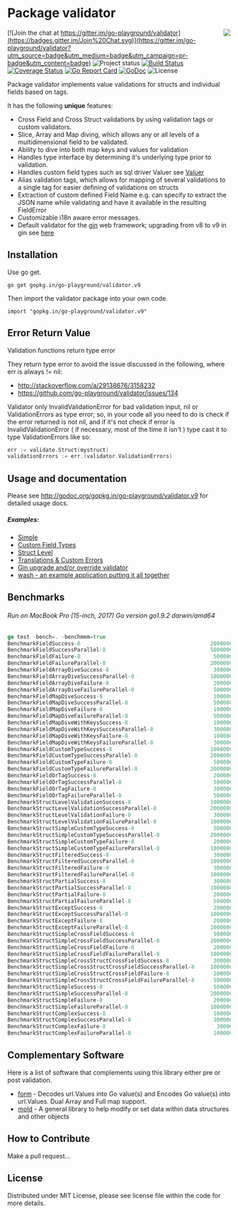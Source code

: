 Package validator
================
<img align="right" src="https://raw.githubusercontent.com/go-playground/validator/v9/logo.png">[![Join the chat at https://gitter.im/go-playground/validator](https://badges.gitter.im/Join%20Chat.svg)](https://gitter.im/go-playground/validator?utm_source=badge&utm_medium=badge&utm_campaign=pr-badge&utm_content=badge)
![Project status](https://img.shields.io/badge/version-9.9.3-green.svg)
[![Build Status](https://semaphoreci.com/api/v1/joeybloggs/validator/branches/v9/badge.svg)](https://semaphoreci.com/joeybloggs/validator)
[![Coverage Status](https://coveralls.io/repos/go-playground/validator/badge.svg?branch=v9&service=github)](https://coveralls.io/github/go-playground/validator?branch=v9)
[![Go Report Card](https://goreportcard.com/badge/github.com/go-playground/validator)](https://goreportcard.com/report/github.com/go-playground/validator)
[![GoDoc](https://godoc.org/gopkg.in/go-playground/validator.v9?status.svg)](https://godoc.org/gopkg.in/go-playground/validator.v9)
![License](https://img.shields.io/dub/l/vibe-d.svg)

Package validator implements value validations for structs and individual fields based on tags.

It has the following **unique** features:

-   Cross Field and Cross Struct validations by using validation tags or custom validators.  
-   Slice, Array and Map diving, which allows any or all levels of a multidimensional field to be validated.
-   Ability to dive into both map keys and values for validation  
-   Handles type interface by determining it's underlying type prior to validation.
-   Handles custom field types such as sql driver Valuer see [Valuer](https://golang.org/src/database/sql/driver/types.go?s=1210:1293#L29)
-   Alias validation tags, which allows for mapping of several validations to a single tag for easier defining of validations on structs
-   Extraction of custom defined Field Name e.g. can specify to extract the JSON name while validating and have it available in the resulting FieldError
-   Customizable i18n aware error messages.
-   Default validator for the [gin](https://github.com/gin-gonic/gin) web framework; upgrading from v8 to v9 in gin see [here](https://github.com/go-playground/validator/tree/v9/_examples/gin-upgrading-overriding)

Installation
------------

Use go get.

	go get gopkg.in/go-playground/validator.v9

Then import the validator package into your own code.

	import "gopkg.in/go-playground/validator.v9"

Error Return Value
-------

Validation functions return type error

They return type error to avoid the issue discussed in the following, where err is always != nil:

* http://stackoverflow.com/a/29138676/3158232
* https://github.com/go-playground/validator/issues/134

Validator only InvalidValidationError for bad validation input, nil or ValidationErrors as type error; so, in your code all you need to do is check if the error returned is not nil, and if it's not check if error is InvalidValidationError ( if necessary, most of the time it isn't ) type cast it to type ValidationErrors like so:

```go
err := validate.Struct(mystruct)
validationErrors := err.(validator.ValidationErrors)
 ```

Usage and documentation
------

Please see http://godoc.org/gopkg.in/go-playground/validator.v9 for detailed usage docs.

##### Examples:

- [Simple](https://github.com/go-playground/validator/blob/v9/_examples/simple/main.go)
- [Custom Field Types](https://github.com/go-playground/validator/blob/v9/_examples/custom/main.go)
- [Struct Level](https://github.com/go-playground/validator/blob/v9/_examples/struct-level/main.go)
- [Translations & Custom Errors](https://github.com/go-playground/validator/blob/v9/_examples/translations/main.go)
- [Gin upgrade and/or override validator](https://github.com/go-playground/validator/tree/v9/_examples/gin-upgrading-overriding)
- [wash - an example application putting it all together](https://github.com/bluesuncorp/wash)

Benchmarks
------
###### Run on MacBook Pro (15-inch, 2017) Go version go1.9.2 darwin/amd64
```go
go test -bench=. -benchmem=true
BenchmarkFieldSuccess-8                                       	20000000	        79.9 ns/op	       0 B/op	       0 allocs/op
BenchmarkFieldSuccessParallel-8                               	50000000	        25.0 ns/op	       0 B/op	       0 allocs/op
BenchmarkFieldFailure-8                                       	 5000000	       281 ns/op	     208 B/op	       4 allocs/op
BenchmarkFieldFailureParallel-8                               	20000000	        97.0 ns/op	     208 B/op	       4 allocs/op
BenchmarkFieldArrayDiveSuccess-8                              	 3000000	       591 ns/op	     201 B/op	      11 allocs/op
BenchmarkFieldArrayDiveSuccessParallel-8                      	10000000	       195 ns/op	     201 B/op	      11 allocs/op
BenchmarkFieldArrayDiveFailure-8                              	 2000000	       878 ns/op	     412 B/op	      16 allocs/op
BenchmarkFieldArrayDiveFailureParallel-8                      	 5000000	       274 ns/op	     413 B/op	      16 allocs/op
BenchmarkFieldMapDiveSuccess-8                                	 1000000	      1279 ns/op	     432 B/op	      18 allocs/op
BenchmarkFieldMapDiveSuccessParallel-8                        	 5000000	       401 ns/op	     432 B/op	      18 allocs/op
BenchmarkFieldMapDiveFailure-8                                	 1000000	      1060 ns/op	     512 B/op	      16 allocs/op
BenchmarkFieldMapDiveFailureParallel-8                        	 5000000	       334 ns/op	     512 B/op	      16 allocs/op
BenchmarkFieldMapDiveWithKeysSuccess-8                        	 1000000	      1462 ns/op	     480 B/op	      21 allocs/op
BenchmarkFieldMapDiveWithKeysSuccessParallel-8                	 3000000	       463 ns/op	     480 B/op	      21 allocs/op
BenchmarkFieldMapDiveWithKeysFailure-8                        	 1000000	      1414 ns/op	     721 B/op	      21 allocs/op
BenchmarkFieldMapDiveWithKeysFailureParallel-8                	 3000000	       446 ns/op	     721 B/op	      21 allocs/op
BenchmarkFieldCustomTypeSuccess-8                             	10000000	       211 ns/op	      32 B/op	       2 allocs/op
BenchmarkFieldCustomTypeSuccessParallel-8                     	20000000	        65.9 ns/op	      32 B/op	       2 allocs/op
BenchmarkFieldCustomTypeFailure-8                             	 5000000	       270 ns/op	     208 B/op	       4 allocs/op
BenchmarkFieldCustomTypeFailureParallel-8                     	20000000	        93.3 ns/op	     208 B/op	       4 allocs/op
BenchmarkFieldOrTagSuccess-8                                  	 2000000	       729 ns/op	      16 B/op	       1 allocs/op
BenchmarkFieldOrTagSuccessParallel-8                          	 5000000	       367 ns/op	      16 B/op	       1 allocs/op
BenchmarkFieldOrTagFailure-8                                  	 3000000	       472 ns/op	     224 B/op	       5 allocs/op
BenchmarkFieldOrTagFailureParallel-8                          	 5000000	       373 ns/op	     224 B/op	       5 allocs/op
BenchmarkStructLevelValidationSuccess-8                       	10000000	       201 ns/op	      32 B/op	       2 allocs/op
BenchmarkStructLevelValidationSuccessParallel-8               	20000000	        66.3 ns/op	      32 B/op	       2 allocs/op
BenchmarkStructLevelValidationFailure-8                       	 3000000	       468 ns/op	     304 B/op	       8 allocs/op
BenchmarkStructLevelValidationFailureParallel-8               	10000000	       172 ns/op	     304 B/op	       8 allocs/op
BenchmarkStructSimpleCustomTypeSuccess-8                      	 5000000	       376 ns/op	      32 B/op	       2 allocs/op
BenchmarkStructSimpleCustomTypeSuccessParallel-8              	20000000	       126 ns/op	      32 B/op	       2 allocs/op
BenchmarkStructSimpleCustomTypeFailure-8                      	 2000000	       646 ns/op	     424 B/op	       9 allocs/op
BenchmarkStructSimpleCustomTypeFailureParallel-8              	10000000	       240 ns/op	     440 B/op	      10 allocs/op
BenchmarkStructFilteredSuccess-8                              	 3000000	       582 ns/op	     288 B/op	       9 allocs/op
BenchmarkStructFilteredSuccessParallel-8                      	10000000	       198 ns/op	     288 B/op	       9 allocs/op
BenchmarkStructFilteredFailure-8                              	 3000000	       447 ns/op	     256 B/op	       7 allocs/op
BenchmarkStructFilteredFailureParallel-8                      	10000000	       156 ns/op	     256 B/op	       7 allocs/op
BenchmarkStructPartialSuccess-8                               	 3000000	       536 ns/op	     256 B/op	       6 allocs/op
BenchmarkStructPartialSuccessParallel-8                       	10000000	       175 ns/op	     256 B/op	       6 allocs/op
BenchmarkStructPartialFailure-8                               	 2000000	       738 ns/op	     480 B/op	      11 allocs/op
BenchmarkStructPartialFailureParallel-8                       	 5000000	       256 ns/op	     480 B/op	      11 allocs/op
BenchmarkStructExceptSuccess-8                                	 2000000	       835 ns/op	     496 B/op	      12 allocs/op
BenchmarkStructExceptSuccessParallel-8                        	10000000	       163 ns/op	     240 B/op	       5 allocs/op
BenchmarkStructExceptFailure-8                                	 2000000	       682 ns/op	     464 B/op	      10 allocs/op
BenchmarkStructExceptFailureParallel-8                        	10000000	       244 ns/op	     464 B/op	      10 allocs/op
BenchmarkStructSimpleCrossFieldSuccess-8                      	 5000000	       392 ns/op	      72 B/op	       3 allocs/op
BenchmarkStructSimpleCrossFieldSuccessParallel-8              	20000000	       126 ns/op	      72 B/op	       3 allocs/op
BenchmarkStructSimpleCrossFieldFailure-8                      	 2000000	       611 ns/op	     304 B/op	       8 allocs/op
BenchmarkStructSimpleCrossFieldFailureParallel-8              	10000000	       214 ns/op	     304 B/op	       8 allocs/op
BenchmarkStructSimpleCrossStructCrossFieldSuccess-8           	 3000000	       567 ns/op	      80 B/op	       4 allocs/op
BenchmarkStructSimpleCrossStructCrossFieldSuccessParallel-8   	10000000	       177 ns/op	      80 B/op	       4 allocs/op
BenchmarkStructSimpleCrossStructCrossFieldFailure-8           	 2000000	       807 ns/op	     320 B/op	       9 allocs/op
BenchmarkStructSimpleCrossStructCrossFieldFailureParallel-8   	 5000000	       268 ns/op	     320 B/op	       9 allocs/op
BenchmarkStructSimpleSuccess-8                                	 5000000	       256 ns/op	       0 B/op	       0 allocs/op
BenchmarkStructSimpleSuccessParallel-8                        	20000000	        76.3 ns/op	       0 B/op	       0 allocs/op
BenchmarkStructSimpleFailure-8                                	 2000000	       625 ns/op	     424 B/op	       9 allocs/op
BenchmarkStructSimpleFailureParallel-8                        	10000000	       219 ns/op	     424 B/op	       9 allocs/op
BenchmarkStructComplexSuccess-8                               	 1000000	      1431 ns/op	     128 B/op	       8 allocs/op
BenchmarkStructComplexSuccessParallel-8                       	 3000000	       427 ns/op	     128 B/op	       8 allocs/op
BenchmarkStructComplexFailure-8                               	  300000	      4065 ns/op	    3041 B/op	      53 allocs/op
BenchmarkStructComplexFailureParallel-8                       	 1000000	      1478 ns/op	    3041 B/op	      53 allocs/op
```

Complementary Software
----------------------

Here is a list of software that complements using this library either pre or post validation.

* [form](https://github.com/go-playground/form) - Decodes url.Values into Go value(s) and Encodes Go value(s) into url.Values. Dual Array and Full map support.
* [mold](https://github.com/go-playground/mold) - A general library to help modify or set data within data structures and other objects

How to Contribute
------

Make a pull request...

License
------
Distributed under MIT License, please see license file within the code for more details.
